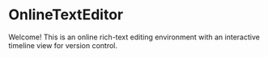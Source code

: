 # OnlineTextEditor
Welcome! This is an online rich-text editing environment with an interactive timeline view for version control. 
